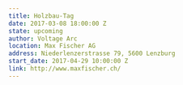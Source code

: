 ```yaml
---
title: Holzbau-Tag
date: 2017-03-08 18:00:00 Z
state: upcoming
author: Voltage Arc
location: Max Fischer AG
address: Niederlenzerstrasse 79, 5600 Lenzburg
start_date: 2017-04-29 10:00:00 Z
link: http://www.maxfischer.ch/
---
```

